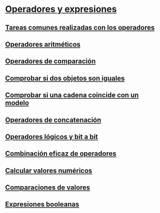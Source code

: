# [Operadores y expresiones](index.md)
## [Tareas comunes realizadas con los operadores](common-tasks-performed-with-visual-basic-operators.md)
## [Operadores aritméticos](arithmetic-operators.md)
## [Operadores de comparación](comparison-operators.md)
## [Comprobar si dos objetos son iguales](how-to-test-whether-two-objects-are-the-same.md)
## [Comprobar si una cadena coincide con un modelo](how-to-match-a-string-against-a-pattern.md)
## [Operadores de concatenación](concatenation-operators.md)
## [Operadores lógicos y bit a bit](logical-and-bitwise-operators.md)
## [Combinación eficaz de operadores](efficient-combination-of-operators.md)
## [Calcular valores numéricos](how-to-calculate-numeric-values.md)
## [Comparaciones de valores](value-comparisons.md)
## [Expresiones booleanas](boolean-expressions.md)